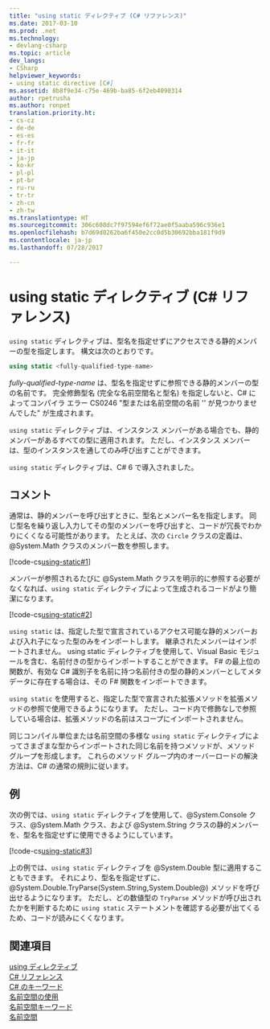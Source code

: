 ```yaml
---
title: "using static ディレクティブ (C# リファレンス)"
ms.date: 2017-03-10
ms.prod: .net
ms.technology:
- devlang-csharp
ms.topic: article
dev_langs:
- CSharp
helpviewer_keywords:
- using static directive [C#]
ms.assetid: 8b8f9e34-c75e-469b-ba85-6f2eb4090314
author: rpetrusha
ms.author: ronpet
translation.priority.ht:
- cs-cz
- de-de
- es-es
- fr-fr
- it-it
- ja-jp
- ko-kr
- pl-pl
- pt-br
- ru-ru
- tr-tr
- zh-cn
- zh-tw
ms.translationtype: HT
ms.sourcegitcommit: 306c608dc7f97594ef6f72ae0f5aaba596c936e1
ms.openlocfilehash: b7d69d0262ba6f450e2cc0d5b30692bba181f9d9
ms.contentlocale: ja-jp
ms.lasthandoff: 07/28/2017

---
```

# <a name="using-static-directive-c-reference"></a>using static ディレクティブ (C# リファレンス)

`using static` ディレクティブは、型名を指定せずにアクセスできる静的メンバーの型を指定します。 構文は次のとおりです。

```csharp
using static <fully-qualified-type-name>
```

*fully-qualified-type-name* は、型名を指定せずに参照できる静的メンバーの型の名前です。 完全修飾型名 (完全な名前空間名と型名) を指定しないと、C# によってコンパイラ エラー CS0246 "型または名前空間の名前 '<type-name>' が見つかりませんでした" が生成されます。

`using static` ディレクティブは、インスタンス メンバーがある場合でも、静的メンバーがあるすべての型に適用されます。 ただし、インスタンス メンバーは、型のインスタンスを通してのみ呼び出すことができます。

`using static` ディレクティブは、C# 6 で導入されました。

## <a name="remarks"></a>コメント
 
通常は、静的メンバーを呼び出すときに、型名とメンバー名を指定します。 同じ型名を繰り返し入力してその型のメンバーを呼び出すと、コードが冗長でわかりにくくなる可能性があります。 たとえば、次の `Circle` クラスの定義は、@System.Math クラスのメンバー数を参照します。
  
[!code-cs[using-static#1](../../../../samples/snippets/csharp/language-reference/keywords/using/using-static1.cs#1)]

メンバーが参照されるたびに @System.Math クラスを明示的に参照する必要がなくなれば、`using static` ディレクティブによって生成されるコードがより簡潔になります。

[!code-cs[using-static#2](../../../../samples/snippets/csharp/language-reference/keywords/using/using-static2.cs#1)]

`using static` は、指定した型で宣言されているアクセス可能な静的メンバーおよび入れ子になった型のみをインポートします。  継承されたメンバーはインポートされません。  using static ディレクティブを使用して、Visual Basic モジュールを含む、名前付きの型からインポートすることができます。  F# の最上位の関数が、有効な C# 識別子を名前に持つ名前付きの型の静的メンバーとしてメタデータに存在する場合は、その F# 関数をインポートできます。  
  
 `using static` を使用すると、指定した型で宣言された拡張メソッドを拡張メソッドの参照で使用できるようになります。  ただし、コード内で修飾なしで参照している場合は、拡張メソッドの名前はスコープにインポートされません。  
  
 同じコンパイル単位または名前空間の多様な `using static` ディレクティブによってさまざまな型からインポートされた同じ名前を持つメソッドが、メソッド グループを形成します。  これらのメソッド グループ内のオーバーロードの解決方法は、C# の通常の規則に従います。  
  
## <a name="example"></a>例

次の例では、`using static` ディレクティブを使用して、@System.Console クラス、@System.Math クラス、および @System.String クラスの静的メンバーを、型名を指定せずに使用できるようにしています。

[!code-cs[using-static#3](../../../../samples/snippets/csharp/language-reference/keywords/using/using-static3.cs)]

上の例では、`using static` ディレクティブを @System.Double 型に適用することもできます。 それにより、型名を指定せずに、 @System.Double.TryParse(System.String,System.Double@) メソッドを呼び出せるようになります。 ただし、どの数値型の `TryParse` メソッドが呼び出されたかを判断するために `using static` ステートメントを確認する必要が出てくるため、コードが読みにくくなります。

## <a name="see-also"></a>関連項目

[using ディレクティブ](using-directive.md)   
[C# リファレンス](../../../csharp/language-reference/index.md)   
[C# のキーワード](../../../csharp/language-reference/keywords/index.md)   
[名前空間の使用](../../../csharp/programming-guide/namespaces/using-namespaces.md)   
[名前空間キーワード](../../../csharp/language-reference/keywords/namespace-keywords.md)   
[名前空間](../../../csharp/programming-guide/namespaces/index.md)   

